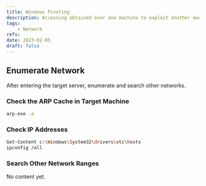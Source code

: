 ```yaml
---
title: Windows Pivoting
description: Accessing obtained over one machine to exploit another machine deeper in the network.
tags:
    - Network
refs:
date: 2023-02-05
draft: false
---
```


## Enumerate Network

After entering the target server, enumerate and search other networks.

### Check the ARP Cache in Target Machine

```sh
arp.exe -a
```

### Check IP Addresses

```sh
Get-Content c:\Windows\System32\drivers\etc\hosts
ipconfig /all
```

### Search Other Network Ranges

No content yet.